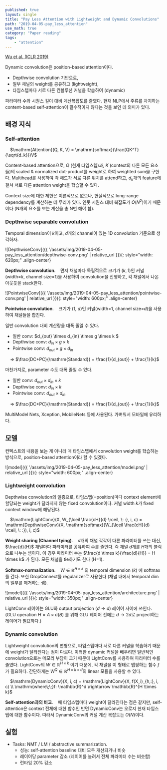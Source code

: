 ```yaml
---
published: true
layout: single
title: "Pay Less Attention with Lightweight and Dynamic Convolutions"
path: "2019-04-05-pay_less_attention"
use_math: true
category: "Paper reading"
tags: 
    - "attention"
---
```


[Wu et al. (ICLR 2019)](https://arxiv.org/abs/1901.10430)

Dynamic convolution은 position-based attention이다.

* Depthwise convolution 기반으로,
* 일부 채널의 weight를 공유하고 (lightweight), 
* 타임스텝마다 서로 다른 컨볼루션 커널을 학습하여 (dynamic)

파라미터 수와 시퀀스 길이 대비 계산복잡도를 줄였다. 현재 NLP에서 주류를 차지하는 content-based self-attention이 필수적이지 않다는 것을 보인 데 의미가 있다.

<!--more-->


## 배경 지식

### Self-attention

&nbsp;&nbsp;&nbsp;&nbsp;$\mathrm{Attention}(Q, K, V) = \mathrm{softmax}(\frac{QK^T}{\sqrt{d_k}})V$

Content-based attention으로, $Q$ (현재 타임스텝)과, $K$ (context의 다른 모든 요소들)의 scaled & normalized dot-product를 weight로 하여 weighted sum을 구한다. Multihead를 사용하여 각 헤드가 서로 다른 위치를 attend하고, $d_k$개의 feature에 걸쳐 서로 다른 attention weight을 학습할 수 있다. 

Context size에 대한 제한은 이론적으로 없으나, 현실적으로 long-range dependency를 계산하는 데 무리가 있다. 인풋 시퀀스 대비 복잡도가 $O(N^2)$이기 때문이다 (N개의 요소를 보는 계산을 총 N번 해야 함).



### Depthwise separable convolution

Temporal dimension이 $k$이고, $d$개의 channel이 있는 1D convolution 기준으로 생각하자.

![DepthwiseConv]({{ '/assets/img/2019-04-05-pay_less_attention/depthwise-conv.png' | relative_url }}){: style="width: 620px;" .align-center}

**Depthwise convolution**.&nbsp;&nbsp;&nbsp;&nbsp;먼저 채널마다 독립적으로 크기가 $(k, 1)$인 커널(width=$k$, channel size=1)을 사용하여 convolution을 진행하고, 각 채널에서 나온 아웃풋을 stack한다.

![PointwiseConv]({{ '/assets/img/2019-04-05-pay_less_attention/pointwise-conv.png' | relative_url }}){: style="width: 600px;" .align-center}

**Pointwise convolution**.&nbsp;&nbsp;&nbsp;&nbsp;크기가 (1, $d$)인 커널(width=1, channel size=$d$)을 사용하여 채널들을 합친다.


일반 convolution 대비 계산량을 대폭 줄일 수 있다.

* 일반 conv: $d_{out} \times d_{in} \times g \times k $
* Depthwise conv: $d_{in} \times g \times k$
* Pointwise conv: $d_{out} \times g \times d_{in}$

&nbsp;&nbsp;&nbsp;&nbsp;=> $\frac{DC+PC}{\mathrm{Standard}} = \frac{1}{d_{out}} + \frac{1}{k}$

마찬가지로, parameter 수도 대폭 줄일 수 있다.

* 일반 conv: $d_{out} \times d_{in} \times k$
* Depthwise conv: $d_{in} \times k$
* Pointwise conv: $d_{out} \times d_{in}$

&nbsp;&nbsp;&nbsp;&nbsp;=> $\frac{DC+PC}{\mathrm{Standard}} = \frac{1}{d_{out}} + \frac{1}{k}$

MultiModel Nets, Xception, MobileNets 등에 사용된다. 가벼워서 모바일에 유리하다.



## 모델

컨텍스트의 내용을 보는 게 아니라 매 타임스텝에서 convolution weight를 학습하는 방식으로, position-based attention이라 할 수 있겠다.



![model]({{ '/assets/img/2019-04-05-pay_less_attention/model.png' | relative_url }}){: style="width: 600px;" .align-center}



### Lightweight convolution

Depthwise convolution의 일종으로, 타임스텝(=position)마다 context element에  할당되는 weight가 달라지지 않는 fixed convolution이다. 커널 width $k$가 fixed context window에 해당된다. 

&nbsp;&nbsp;&nbsp;&nbsp;$\mathrm{LightConv}(X, W_{\lceil \frac{cH}{d} \rceil, \: :}, i, c) = \mathrm{DepthwiseConv}(X, \mathrm{softmax}(W_{\lceil \frac{cH}{d} \rceil, \: :}), i, c)$

**Weight sharing (Channel tying)**.&nbsp;&nbsp;&nbsp;&nbsp;$d$개의 채널 각각이 다른 파라미터를 쓰는 대신, $\frac{d}{H}$ 채널마다 파라미터를 공유하여 수를 줄인다. 즉 채널 $d$개를 $H$개의 블럭으로 나누는 셈이다. 이 경우 파라미터 수는 $\frac{d \times k}{\frac{d}{H}} = H \times k$ 가 된다. 모든 채널을 tie하기도 한다 (H=1).

**Softmax-normalization**.&nbsp;&nbsp;&nbsp;&nbsp;$W \in \mathbb{R}^{H \times k}$ 의 temporal dimension $(k)$ 에 softmax를 건다. 또한 DropConnect를 regularizer로 사용한다 (채널 내에서 temporal dim의 일부를 제거하는 셈). 

![model]({{ '/assets/img/2019-04-05-pay_less_attention/architecture.png' | relative_url }}){: style="width: 350px;" .align-center}



LightConv 레이어는 GLU와 output projection ($d \rightarrow d$) 레이어 사이에 쓰인다. (GLU operation $H=A \times \sigma(B)$ 를 위해 GLU 레이어 전에는 $d \rightarrow 2d$로 project하는 레이어가 필요하다.) 



### Dynamic convolution

Lightweight convolution의 변형으로, 타임스텝마다 서로 다른 커널을 학습하기 때문에 weight가 달라진다는 점이 다르다. 이러한 dynamic 커널을 배우려면 일반적인 convolution으로는 메모리 부담이 크기 때문에 LightConv를 사용하여 파라미터 수를 줄였다. LightConv의 $W \in \mathbb{R}^{H \times k}$ 이기 때문에, 각 채널을 이 형태로 맵핑하는 함수 $f$ 가 필요하다. 간단하게는 $W^Q \in \mathbb{R}^{H \times k \times d}$의 linear 모듈을 사용할 수 있다.

&nbsp;&nbsp;&nbsp;&nbsp;$\mathrm{DynamicConv}(X, i, c) = \mathrm{LightConv}(X, f(X_i)_{h,:}, i, c) \\ \mathrm{where\;\;}f: \mathbb{R}^d \rightarrow \mathbb{R}^{H \times k}$

**Self-attention과의 비교**.&nbsp;&nbsp;&nbsp;&nbsp;매 타임스텝마다 weight이 달라진다는 점은 같지만, self-attention은 context 전체에 대한 함수인 반면 DynamicConv는 오로지 현재 타임스텝에 대한 함수이다. 따라서 DynamicConv의 커널 계산 복잡도는 $O(N)$이다.



## 실험

* Tasks: NMT / LM / abstractive summarization.
  * 성능: self-attention baseline 대비 모두 개선되거나 비슷
  * 레이어당 parameter 감소 (레이어를 늘려서 전체 파라미터 수는 비슷함)
  * 런타임 20% 감소
